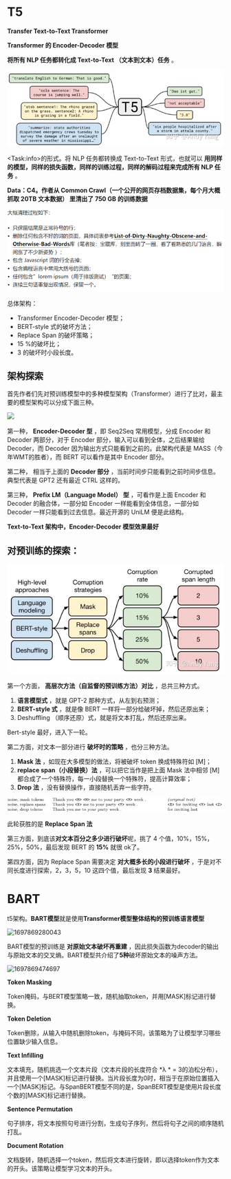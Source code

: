 # T5

**Transfer Text-to-Text Transformer**

**Transformer 的 Encoder-Decoder 模型**

**将所有 NLP 任务都转化成 Text-to-Text （文本到文本）任务** 。

![1697781416563](image/T5/1697781416563.png)

\<Task:info\>的形式。将 NLP 任务都转换成 Text-to-Text 形式，也就可以 **用同样的模型，同样的损失函数，同样的训练过程，同样的解码过程来完成所有 NLP 任务** 。

**Data：C4。作者从 Common Crawl（一个公开的网页存档数据集，每个月大概抓取 20TB 文本数据） 里清出了 750 GB 的训练数据**

![1697781623284](image/T5/1697781623284.png)

总体架构：

* Transformer Encoder-Decoder 模型；
* BERT-style 式的破坏方法；
* Replace Span 的破坏策略；
* 15 %的破坏比；
* 3 的破坏时小段长度。

## 架构探索

首先作者们先对预训练模型中的多种模型架构（Transformer）进行了比对，最主要的模型架构可以分成下面三种。

![](https://pic2.zhimg.com/80/v2-b1a8d9af6110e6d1b6a7615fc300a229_720w.webp)

第一种， **Encoder-Decoder 型** ，即 Seq2Seq 常用模型，分成 Encoder 和 Decoder 两部分，对于 Encoder 部分，输入可以看到全体，之后结果输给 Decoder，而 Decoder 因为输出方式只能看到之前的。此架构代表是 MASS（今年WMT的胜者），而 BERT 可以看作是其中 Encoder 部分。

第二种， 相当于上面的  **Decoder 部分** ，当前时间步只能看到之前时间步信息。典型代表是 GPT2 还有最近 CTRL 这样的。

第三种， **Prefix LM（Language Model） 型** ，可看作是上面 Encoder 和 Decoder 的融合体，一部分如 Encoder 一样能看到全体信息，一部分如 Decoder 一样只能看到过去信息。最近开源的 UniLM 便是此结构。

**Text-to-Text 架构中，Encoder-Decoder 模型效果最好**

## **对预训练的探索：**

![1697781868342](image/T5/1697781868342.png)

第一个方面， **高层次方法（自监督的预训练方法）对比** ，总共三种方式。

1. **语言模型式** ，就是 GPT-2 那种方式，从左到右预测；
2. **BERT-style 式** ，就是像 BERT 一样将一部分给破坏掉，然后还原出来；
3. Deshuffling （顺序还原）式，就是将文本打乱，然后还原出来。

Bert-style 最好，进入下一轮。

第二方面，对文本一部分进行 **破坏时的策略** ，也分三种方法。

1. **Mask 法** ，如现在大多模型的做法，将被破坏 token 换成特殊符如 [M]；
2. **replace span（小段替换）法** ，可以把它当作是把上面 Mask 法中相邻 [M] 都合成了一个特殊符，每一小段替换一个特殊符，提高计算效率；
3. **Drop 法** ，没有替换操作，直接随机丢弃一些字符。

![1697782015950](image/T5/1697782015950.png)

此轮获胜的是 **Replace Span 法**

第三方面，到底该**对文本百分之多少进行破坏**呢，挑了 4 个值，10%，15%，25%，50%，最后发现 BERT 的 **15%** 就很 ok了。

第四方面，因为 Replace Span 需要决定 **对大概多长的小段进行破坏** ，于是对不同长度进行探索，2，3，5，10 这四个值，最后发现 **3** 结果最好。

# BART

t5架构。**BART模型**就是使用**Transformer模型整体结构的预训练语言模型**

![1697869280043](image/T5和BART/1697869280043.png)

BART模型的预训练是 **对原始文本破坏再重建** ，因此损失函数为decoder的输出与原始文本的交叉熵。BART模型共介绍了**5种**破坏原始文本的噪声方法。

![1697869474697](image/T5和BART/1697869474697.png)

**Token Masking**

Token掩码，与BERT模型策略一致，随机抽取token，并用[MASK]标记进行替换。

**Token Deletion**

Token删除，从输入中随机删除token，与掩码不同，该策略为了让模型学习哪些位置缺少输入信息。

**Text Infilling**

文本填充，随机挑选一个文本片段（文本片段的长度符合 *λ * = 3的泊松分布），并且使用一个[MASK]标记进行替换。当片段长度为0时，相当于在原始位置插入一个[MASK]标记。与SpanBERT模型不同的是，SpanBERT模型是使用片段长度个数的[MASK]标记进行替换。

**Sentence Permutation**

句子排序，将文本按照句号进行分割，生成句子序列，然后将句子之间的顺序随机打乱。

**Document Rotation**

文档旋转，随机选择一个token，然后将文本进行旋转，即以选择token作为文本的开头。该策略让模型学习文本的开头。
